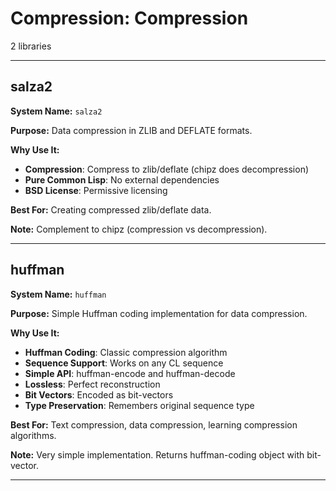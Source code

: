 # Compression: Compression

2 libraries

---

## salza2

**System Name:** `salza2`

**Purpose:** Data compression in ZLIB and DEFLATE formats.

**Why Use It:**
- **Compression**: Compress to zlib/deflate (chipz does decompression)
- **Pure Common Lisp**: No external dependencies
- **BSD License**: Permissive licensing

**Best For:** Creating compressed zlib/deflate data.

**Note:** Complement to chipz (compression vs decompression).

---


## huffman

**System Name:** `huffman`

**Purpose:** Simple Huffman coding implementation for data compression.

**Why Use It:**
- **Huffman Coding**: Classic compression algorithm
- **Sequence Support**: Works on any CL sequence
- **Simple API**: huffman-encode and huffman-decode
- **Lossless**: Perfect reconstruction
- **Bit Vectors**: Encoded as bit-vectors
- **Type Preservation**: Remembers original sequence type

**Best For:** Text compression, data compression, learning compression algorithms.

**Note:** Very simple implementation. Returns huffman-coding object with bit-vector.

---


